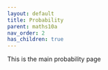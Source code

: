```yaml
---
layout: default
title: Probability
parent: maths10a
nav_order: 2
has_children: true
---
```

This is the main probability page

